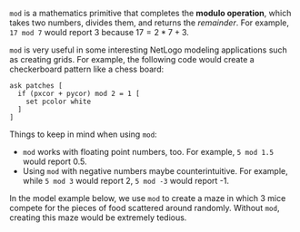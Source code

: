 `mod` is a mathematics primitive that completes the **modulo operation**, which takes two numbers, divides them, and returns the *remainder*. For example, `17 mod 7` would report 3 because $17 = 2 * 7 + 3$. 



`mod` is very useful in some interesting NetLogo modeling applications such as creating grids. For example, the following code would create a checkerboard pattern like a chess board:



```
ask patches [
  if (pxcor + pycor) mod 2 = 1 [
    set pcolor white
  ] 
]
```





Things to keep in mind when using `mod`: 

* `mod` works with floating point numbers, too. For example, `5 mod 1.5` would report 0.5.
* Using `mod` with negative numbers maybe counterintuitive. For example, while `5 mod 3` would report 2, `5 mod -3` would report -1.



In the model example below, we use `mod` to create a maze in which 3 mice compete for the pieces of food scattered around randomly. Without `mod`, creating this maze would be extremely tedious.